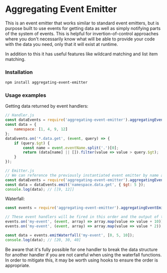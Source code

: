 # Aggregating Event Emitter

This is an event emitter that works similar to standard event emitters, but is purpose built to use events for getting
data as well as simply notifying parts of the system of events. This is helpful for invertion-of-control approaches
where you don't necessarily know what will be able to provide your code with the data you need, only that it will
exist at runtime.

In addition to this it has useful features like wildcard matching and list item matching.

### Installation

```sh
npm install aggregating-event-emitter
```

### Usage examples

Getting data returned by event handlers:

```js
// Handler.js
const dataEvents = require('aggregating-event-emitter').aggregatingEventEmitter({ name: 'data', wildcards: true });
const data = {
    namespace: [1, 4, 9, 12]
};
dataEvents.on('*.data.get', (event, query) => {
    if (query.$gt) {
        const name = event.eventName.split('.')[0];
        return (data[name] || []).filter(value => value > query.$gt);
    }
});

// Emitter.js
// We can reference the previously instantiated event emitter by name and don't need to provide other options to it.
const dataEvents = require('aggregating-event-emitter').aggregatingEventEmitter({ name: 'data' });
const data = dataEvents.emit('namespace.data.get', { $gt: 5 });
console.log(data); // [[9, 12]]
```

Waterfall:

```js
const events = require('aggregating-event-emitter').aggregatingEventEmitter();

// These event handlers will be fired in this order and the output of the first will be passed to the input of the second.
events.on('my-event', (event, array) => array.map(value => value + 10));
events.on('my-event', (event, array) => array.map(value => value * 2));

const data = events.emitWaterfall('my-event', [0, 5, 10]);
console.log(data); // [20, 30, 40]
```

Be aware that it's fully possible for one handler to break the data structure for another handler if you are not careful when
using the waterfall functions. In order to mitigate this, it may be worth using hooks to ensure the order is appropriate.
